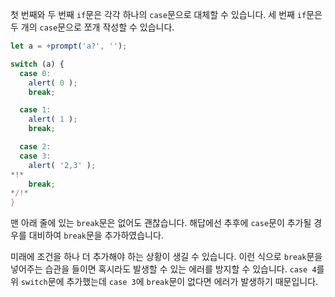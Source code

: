 첫 번째와 두 번째 `if`문은 각각 하나의 `case`문으로 대체할 수 있습니다. 세 번째 `if`문은 두 개의 `case`문으로 쪼개 작성할 수 있습니다.

```js run
let a = +prompt('a?', '');

switch (a) {
  case 0:
    alert( 0 );
    break;

  case 1:
    alert( 1 );
    break;

  case 2:
  case 3:
    alert( '2,3' );
*!*
    break;
*/!*
}
```

맨 아래 줄에 있는 `break`문은 없어도 괜찮습니다. 해답에선 추후에 `case`문이 추가될 경우를 대비하여 `break`문을 추가하였습니다.

미래에 조건을 하나 더 추가해야 하는 상황이 생길 수 있습니다. 이런 식으로 `break`문을 넣어주는 습관을 들이면 혹시라도 발생할 수 있는 에러를 방지할 수 있습니다. `case 4`를 위 `switch`문에 추가했는데 `case 3`에 `break`문이 없다면 에러가 발생하기 때문입니다. 
